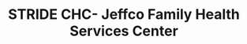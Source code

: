 ---
layout: base
permalink: locations/{{ Colorado | slug }}/{{ Wheat Ridge | slug }}/{{ STRIDE CHC- Jeffco Family Health Services Center  | punc | slug }}/
tags: locations
title: STRIDE CHC- Jeffco Family Health Services Center 
---